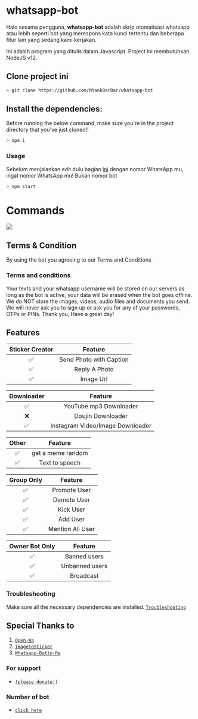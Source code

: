 # whatsapp-bot
Halo sesama pengguna, <b>whatsapp-bot</b> adalah skrip otomatisasi whatsapp atau lebih seperti bot yang merespons kata kunci tertentu dan beberapa fitur lain yang sedang kami kerjakan.

Ini adalah program yang ditulis dalam Javascript.
Project ini membutuhkan NodeJS v12.

## Clone project ini

```bash
> git clone https://github.com/MhankBarBar/whatsapp-bot
```

## Install the dependencies:
Before running the below command, make sure you're in the project directory that
you've just cloned!!

```bash
> npm i
```

### Usage
Sebelum menjalankan edit dulu bagian [ini](https://github.com/MhankBarBar/whatsapp-bot/blob/master/kntl.js#L85) dengan nomor WhatsApp mu, ingat nomor WhatsApp mu! Bukan nomor bot
```bash
> npm start
```

# Commands
<img src="https://github.com/MhankBarBar/whatsapp-bot/blob/master/img/Screenshot_2020-09-07-20-25-34-55.jpg" />

## Terms & Condition
By using the bot you agreeing to our Terms and Conditions 
### Terms and conditions
Your texts and your whatsapp username will be stored on our servers as long as the bot is active, your data will be erased when the bot goes offline. We do NOT store the images, videos, audio files and documents you send. We will never ask you to sign up or ask you for any of your passwords, OTPs or PINs. Thank you, Have a great day! 

## Features

| Sticker Creator |                Feature           |
| :-----------: | :--------------------------------: |
|       ✅       | Send Photo with Caption          |
|       ✅       | Reply A Photo                    |
|       ✅       | Image Url                        |


| Downloader |                     Feature                |
| :------------: | :---------------------------------------------: |
|       ✅        |   YouTube mp3 Downloader                    |
|       ❌        |   Doujin Downloader         |
|       ✅        |   Instagram Video/Image Downloader                  |


| Other  |                     Feature                     |
| :------------: | :---------------------------------------------: |
|       ✅        |   get a meme random             |
|       ✅        |   Text to speech                |


| Group Only  |                     Feature                     |
| :------------: | :---------------------------------------------: |
|       ✅        |   Promote User                  |
|       ✅        |   Demote User                   |
|       ✅        |   Kick User                     |
|       ✅        |   Add User                      |
|       ✅        |   Mention All User              |

| Owner Bot Only  |              Feature                |
| :------------: | :---------------------------------------------: |
|       ✅        |   Banned users                   |
|       ✅        |   Unbanned users                 |
|       ✅        |   Broadcast                      |


### Troubleshooting
Make sure all the necessary dependencies are installed.
[`Troubleshooting`](https://github.com/puppeteer/puppeteer/blob/main/docs/troubleshooting.md)

## Special Thanks to
1. [`Open-Wa`](https://github.com/open-wa/wa-automate-nodejs)
2. [`imageToSticker`](https://github.com/YogaSakti/imageToSticker)
3. [`Whatsapp-Botto-Re`](https://github.com/SomnathDas/Whatsapp-Botto-Re)

### For support
* [`!please donate:)`](https://saweria.co/donate/mhankbarbar)

### Number of bot
* [`click here`](https://wa.me/6285242137937)
